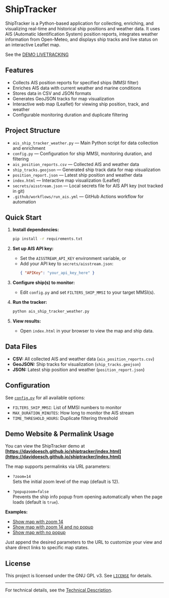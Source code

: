 
# ShipTracker

ShipTracker is a Python-based application for collecting, enriching, and visualizing real-time and historical ship positions and weather data. It uses AIS (Automatic Identification System) position reports, integrates weather information from Open-Meteo, and displays ship tracks and live status on an interactive Leaflet map.

See the [DEMO LIVETRACKING](https://davidoesch.github.io/shiptracker/index.html)

## Features

- Collects AIS position reports for specified ships (MMSI filter)
- Enriches AIS data with current weather and marine conditions
- Stores data in CSV and JSON formats
- Generates GeoJSON tracks for map visualization
- Interactive web map (Leaflet) for viewing ship position, track, and weather
- Configurable monitoring duration and duplicate filtering

## Project Structure

- `ais_ship_tracker_weather.py` — Main Python script for data collection and enrichment
- `config.py` — Configuration for ship MMSI, monitoring duration, and filtering
- `ais_position_reports.csv` — Collected AIS and weather data
- `ship_tracks.geojson` — Generated ship track data for map visualization
- `position_report.json` — Latest ship position and weather data
- `index.html` — Interactive map visualization (Leaflet)
- `secrets/aisstream.json` — Local secrets file for AIS API key (not tracked in git)
- `.github/workflows/run_ais.yml` — GitHub Actions workflow for automation

## Quick Start

1. **Install dependencies:**
   ```sh
   pip install -r requirements.txt
   ```

2. **Set up AIS API key:**
   - Set the `AISSTREAM_API_KEY` environment variable, or
   - Add your API key to `secrets/aisstream.json`:
     ```json
     { "APIKey": "your_api_key_here" }
     ```

3. **Configure ship(s) to monitor:**
   - Edit `config.py` and set `FILTERS_SHIP_MMSI` to your target MMSI(s).

4. **Run the tracker:**
   ```sh
   python ais_ship_tracker_weather.py
   ```

5. **View results:**
   - Open `index.html` in your browser to view the map and ship data.

## Data Files

- **CSV:** All collected AIS and weather data (`ais_position_reports.csv`)
- **GeoJSON:** Ship tracks for visualization (`ship_tracks.geojson`)
- **JSON:** Latest ship position and weather (`position_report.json`)

## Configuration

See [`config.py`](config.py) for all available options:
- `FILTERS_SHIP_MMSI`: List of MMSI numbers to monitor
- `MAX_DURATION_MINUTES`: How long to monitor the AIS stream
- `TIME_THRESHOLD_HOURS`: Duplicate filtering threshold

## Demo Website & Permalink Usage

You can view the ShipTracker demo at  
**[https://davidoesch.github.io/shiptracker/index.html](https://davidoesch.github.io/shiptracker/index.html)**

The map supports permalinks via URL parameters:

- `?zoom=14`  
  Sets the initial zoom level of the map (default is 12).

- `?popupzoom=false`  
  Prevents the ship info popup from opening automatically when the page loads (default is `true`).

**Examples:**

- [Show map with zoom 14](https://davidoesch.github.io/shiptracker/index.html?zoom=14)
- [Show map with zoom 14 and no popup](https://davidoesch.github.io/shiptracker/index.html?zoom=14&popupzoom=false)
- [Show map with no popup](https://davidoesch.github.io/shiptracker/index.html?popupzoom=false)

Just append the desired parameters to the URL to customize your view and share direct links to specific map states.

## License

This project is licensed under the GNU GPL v3. See [`LICENSE`](LICENSE) for details.

---

For technical details, see the [Technical Description](https://deepwiki.com/davidoesch/shiptracker/1-overview).


